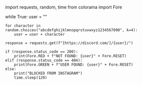 import requests, random, time
from colorama import Fore
 
while True:
    user = ""
 
    for character in random.choices("abcdefghijklmnopqrstuvwxyz1234567890", k=4):
        user = user + character
 
    response = requests.get(f"[https://discord.com/]/{user}/")
 
    if (response.status_code == 200):
        print(Fore.RED + f"NOT FOUND: {user}" + Fore.RESET)
    elif (response.status_code == 404):
        print(Fore.GREEN + f"USER FOUND: {user}" + Fore.RESET)
    else:
        print("BLOCKED FROM INSTAGRAM")
        time.sleep(120)

